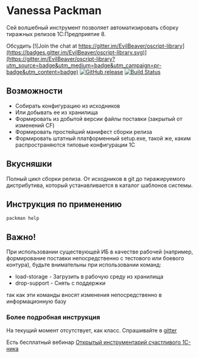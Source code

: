 # Vanessa Packman

Сей волшебный инструмент позволяет автоматизировать сборку тиражных релизов 1С:Предприятие 8.

Обсудить [![Join the chat at https://gitter.im/EvilBeaver/oscript-library](https://badges.gitter.im/EvilBeaver/oscript-library.svg)](https://gitter.im/EvilBeaver/oscript-library?utm_source=badge&utm_medium=badge&utm_campaign=pr-badge&utm_content=badge) [![GitHub release](https://img.shields.io/github/release/oscript-library/packman.svg)](https://github.com/oscript-library/packman/releases) [![Build Status](http://build.oscript.io/buildStatus/icon?job=oscript-library/packman/develop)](http://build.oscript.io/job/oscript-library/job/packman/job/develop/) 


## Возможности

* Собирать конфигурацию из исходников
* Или добывать ее из хранилища
* Формировать из добытой версии файлы поставки (закрытый от изменений CF)
* Формировать простейший манифест сборки релиза
* Формировать штатный платформенный setup.exe, такой же, каким распространяются типовые конфигурации 1С

## Вкусняшки

Полный цикл сборки релиза. От исходников в git до тиражируемого дистрибутива, который устанавливается в каталог шаблонов системы.

## Инструкция по применению

    packman help

## Важно!

При использовании существующей ИБ в качестве рабочей (например, формирование поставки непосредственно с тестового или боевого контура), будьте внимательны при использовании команд:
 - load-storage - Загрузить в рабочую среду из хранилища
 - drop-support - Снять с поддержки
 
 так как эти команды вносят изменения непосредственно в информационную базу

### Более подробная инструкция

На текущий момент отсутствует, как класс. Спрашивайте в [gitter](https://gitter.im/EvilBeaver/oscript-library)

Есть бесплатный вебинар [Открытый инструментарий счастливого 1С-ника](https://youtu.be/RuFXBLzch2o)

